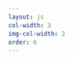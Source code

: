 ```yaml
---
layout: js
col-width: 3
img-col-width: 2
order: 6
---
```

<div style="width: 350px; height: 350px">
	<script src="https://code.jquery.com/jquery-3.2.1.min.js" integrity="sha256-hwg4gsxgFZhOsEEamdOYGBf13FyQuiTwlAQgxVSNgt4=" crossorigin="anonymous"></script>
	<script src="https://code.jquery.com/color/jquery.color-2.1.2.min.js"></script>
	<div id="phrase-container" onclick="let path='/tugofwar';if(!location.href.includes(path)){location.href=path;}">
		<div id="phrasebox" class="phrase"></div>
		<div id="phrase-animate" class="phrase"></div>
		<img src="other/turnofphrase/svg/of-1.svg" style="visibility:hidden" />
	</div>
	<script src="other/turnofphrase/js/tug-of-war.js"></script>
</div>
<style>
	#phrase-container {
		cursor: pointer;
	    padding: 45px 40px;
		position: relative;
		display: inline-block;
	}
	#phrasebox {
		display: inline-block;
	}
	#phrase-animate {
		display: inline-block;
	}
	.phrase {
		display: inline-block;
		background: url(other/turnofphrase/svg/of-1.svg);
		background-size: contain;
		background-repeat: no-repeat;
		background-position: left center;
		position: absolute;
		left: 0;
		top: 0;
		width: 100%;
		height: 100%;
	}
</style>
